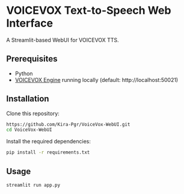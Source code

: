 # VOICEVOX Text-to-Speech Web Interface

A Streamlit-based WebUI for VOICEVOX TTS.

## Prerequisites

- Python 
- [VOICEVOX Engine](https://github.com/VOICEVOX/voicevox_engine/blob/master/README.md) running locally (default: http://localhost:50021)

## Installation
Clone this repository:
```bash
https://github.com/Kira-Pgr/VoiceVox-WebUI.git
cd VoiceVox-WebUI
```
Install the required dependencies:
   
```bash
pip install -r requirements.txt
```

## Usage
   
```bash
streamlit run app.py
```
